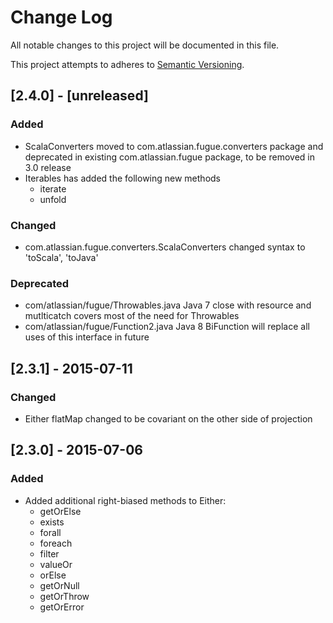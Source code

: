 # Change Log
All notable changes to this project will be documented in this file.

This project attempts to adheres to [Semantic Versioning](http://semver.org/).

## [2.4.0] - [unreleased]
### Added
- ScalaConverters moved to com.atlassian.fugue.converters package and 
deprecated in existing com.atlassian.fugue package, to be removed in 3.0 release
- Iterables has added the following new methods
    * iterate
    * unfold

### Changed
- com.atlassian.fugue.converters.ScalaConverters changed syntax to 'toScala', 'toJava'

### Deprecated
- com/atlassian/fugue/Throwables.java Java 7 close with resource and mutlticatch 
covers most of the need for Throwables
- com/atlassian/fugue/Function2.java Java 8 BiFunction will replace all uses of this
interface in future

## [2.3.1] - 2015-07-11
### Changed
- Either flatMap changed to be covariant on the other side of projection

## [2.3.0] - 2015-07-06
### Added
- Added additional right-biased methods to Either:
    * getOrElse
    * exists
    * forall
    * foreach
    * filter
    * valueOr
    * orElse
    * getOrNull
    * getOrThrow
    * getOrError
  
